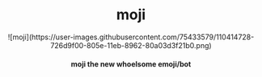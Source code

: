 <div align="center">
 <h1>moji</h1>
 ![moji](https://user-images.githubusercontent.com/75433579/110414728-726d9f00-805e-11eb-8962-80a03d3f21b0.png)
 <h4>moji the new whoelsome emoji/bot</h4>
</div>
